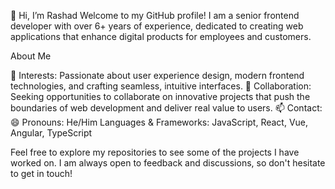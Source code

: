 👋 Hi, I’m Rashad
Welcome to my GitHub profile! I am a senior frontend developer with over 6+ years of experience, dedicated to creating web applications that enhance digital products for employees and customers.

About Me

👀 Interests: Passionate about user experience design, modern frontend technologies, and crafting seamless, intuitive interfaces.
💼 Collaboration: Seeking opportunities to collaborate on innovative projects that push the boundaries of web development and deliver real value to users.
📫 Contact: 
😄 Pronouns: He/Him
Languages & Frameworks: JavaScript, React, Vue, Angular, TypeScript

Feel free to explore my repositories to see some of the projects I have worked on. I am always open to feedback and discussions, so don't hesitate to get in touch!
